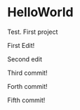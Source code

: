 # HelloWorld
Test. First project

First Edit!

Second edit

Third commit!

Forth commit!

Fifth commit!